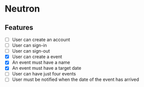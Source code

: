 # Neutron

## Features

- [ ] User can create an account
- [ ] User can sign-in
- [ ] User can sign-out
- [x] User can create a event
- [x] An event must have a name
- [x] An event must have a target date
- [ ] User can have just four events
- [ ] User must be notified when the date of the event has arrived
